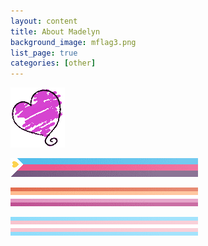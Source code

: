 ```yaml
---
layout: content
title: About Madelyn
background_image: mflag3.png
list_page: true
categories: [other]
---
```

<p class="img">
    <img src="/resources/images/heart.png">
</p>

<p class="img shift" style="--left: -7px;">
    <img src="/resources/images/polyamory1.png">
</p>

<p class="img shift" style="--left: -7px; --top: -7px; ">
    <img src="/resources/images/lesbian.png">
</p>

<p class="img shift" style="--left: -7px; --top: -14px; ">
    <img src="/resources/images/trans.png">
</p>